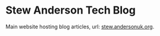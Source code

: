 # Stew Anderson Tech Blog

Main website hosting blog articles, url: [stew.andersonuk.org](https://stew.andersonuk.org).
